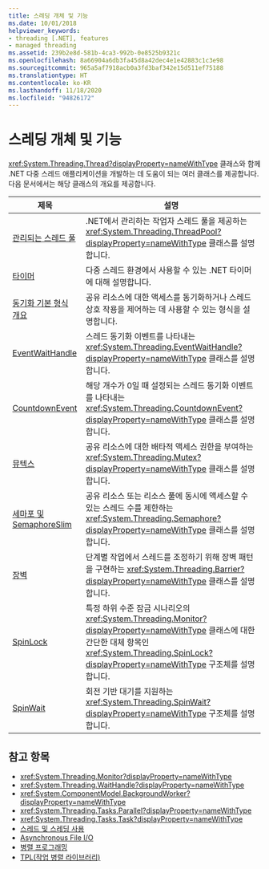 ```yaml
---
title: 스레딩 개체 및 기능
ms.date: 10/01/2018
helpviewer_keywords:
- threading [.NET], features
- managed threading
ms.assetid: 239b2e8d-581b-4ca3-992b-0e8525b9321c
ms.openlocfilehash: 8a66904a6db3fa45d8a42dec4e1e42883c1c3e98
ms.sourcegitcommit: 965a5af7918acb0a3fd3baf342e15d511ef75188
ms.translationtype: HT
ms.contentlocale: ko-KR
ms.lasthandoff: 11/18/2020
ms.locfileid: "94826172"
---
```

# <a name="threading-objects-and-features"></a>스레딩 개체 및 기능

<xref:System.Threading.Thread?displayProperty=nameWithType> 클래스와 함께 .NET 다중 스레드 애플리케이션을 개발하는 데 도움이 되는 여러 클래스를 제공합니다. 다음 문서에서는 해당 클래스의 개요를 제공합니다.

|제목|설명|  
|-----------|-----------------|  
|[관리되는 스레드 풀](the-managed-thread-pool.md)|.NET에서 관리하는 작업자 스레드 풀을 제공하는 <xref:System.Threading.ThreadPool?displayProperty=nameWithType> 클래스를 설명합니다.|  
|[타이머](timers.md)|다중 스레드 환경에서 사용할 수 있는 .NET 타이머에 대해 설명합니다.|
|[동기화 기본 형식 개요](overview-of-synchronization-primitives.md)|공유 리소스에 대한 액세스를 동기화하거나 스레드 상호 작용을 제어하는 데 사용할 수 있는 형식을 설명합니다.|
|[EventWaitHandle](eventwaithandle.md)|스레드 동기화 이벤트를 나타내는 <xref:System.Threading.EventWaitHandle?displayProperty=nameWithType> 클래스를 설명합니다.|
|[CountdownEvent](countdownevent.md)|해당 개수가 0일 때 설정되는 스레드 동기화 이벤트를 나타내는 <xref:System.Threading.CountdownEvent?displayProperty=nameWithType> 클래스를 설명합니다.|
|[뮤텍스](mutexes.md)|공유 리소스에 대한 배타적 액세스 권한을 부여하는 <xref:System.Threading.Mutex?displayProperty=nameWithType> 클래스를 설명합니다.|
|[세마포 및 SemaphoreSlim](semaphore-and-semaphoreslim.md)|공유 리소스 또는 리소스 풀에 동시에 액세스할 수 있는 스레드 수를 제한하는 <xref:System.Threading.Semaphore?displayProperty=nameWithType> 클래스를 설명합니다.|
|[장벽](barrier.md)|단계별 작업에서 스레드를 조정하기 위해 장벽 패턴을 구현하는 <xref:System.Threading.Barrier?displayProperty=nameWithType> 클래스를 설명합니다.|
|[SpinLock](spinlock.md)|특정 하위 수준 잠금 시나리오의 <xref:System.Threading.Monitor?displayProperty=nameWithType> 클래스에 대한 간단한 대체 항목인 <xref:System.Threading.SpinLock?displayProperty=nameWithType> 구조체를 설명합니다.|
|[SpinWait](spinwait.md)|회전 기반 대기를 지원하는 <xref:System.Threading.SpinWait?displayProperty=nameWithType> 구조체를 설명합니다.|

## <a name="see-also"></a>참고 항목

- <xref:System.Threading.Monitor?displayProperty=nameWithType>
- <xref:System.Threading.WaitHandle?displayProperty=nameWithType>
- <xref:System.ComponentModel.BackgroundWorker?displayProperty=nameWithType>
- <xref:System.Threading.Tasks.Parallel?displayProperty=nameWithType>
- <xref:System.Threading.Tasks.Task?displayProperty=nameWithType>
- [스레드 및 스레딩 사용](using-threads-and-threading.md)
- [Asynchronous File I/O](../io/asynchronous-file-i-o.md)
- [병렬 프로그래밍](../parallel-programming/index.md)
- [TPL(작업 병렬 라이브러리)](../parallel-programming/task-parallel-library-tpl.md)
